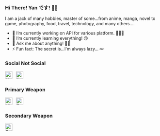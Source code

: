 ### Hi There! Yan です! 👋🏻

I am a jack of many hobbies, master of some...from anime, manga, novel to game, photography, food, travel, technology, and many others....

* 🔭 I’m currently working on API for various platform. 🧑🏻‍💻
* 🌱 I’m currently learning everything! 🙃
* 💬 Ask me about anything! 👍🏻
* ⚡ Fun fact: The secret is...I'm always lazy... 💤

### Social Not Social
[<img alt="LinkedIn" title="LinkedIn" width="24" src="https://cdn.jsdelivr.net/npm/simple-icons@v3/icons/linkedin.svg">][LinkedIn]
&nbsp;
[<img alt="Twitter" title="Twitter" width="24" src="https://cdn.jsdelivr.net/npm/simple-icons@v3/icons/twitter.svg">][Twitter]

### Primary Weapon
[<img alt="Visual Studio Code" title="Visual Studio Code" width="24" src="https://cdn.jsdelivr.net/npm/simple-icons@v3/icons/visualstudiocode.svg">][VisualStudioCode]
&nbsp;
[<img alt="Python" title="Python" width="24" src="https://cdn.jsdelivr.net/npm/simple-icons@v3/icons/python.svg">][Python]

### Secondary Weapon
[<img alt="PHP" title="PHP" width="24" src="https://cdn.jsdelivr.net/npm/simple-icons@v3/icons/php.svg">][PHP]


[LinkedIn]: https://www.linkedin.com/in/ytkme/
[Twitter]: https://twitter.com/YTKmee

[VisualStudioCode]: https://code.visualstudio.com/
[Python]: https://www.python.org/

[PHP]: https://www.php.net/
